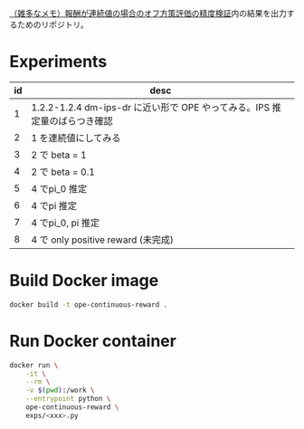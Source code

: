 [（雑多なメモ）報酬が連続値の場合のオフ方策評価の精度検証](https://zenn.dev/shuto51/articles/9c6a1372f957ce)内の結果を出力するためのリポジトリ。

# Experiments

| id  | desc                                                   |
|----|--------------------------------------------------------|
| 1  | 1.2.2-1.2.4 dm-ips-dr に近い形で OPE やってみる。IPS 推定量のばらつき確認 |
| 2  | 1 を連続値にしてみる                                   |
| 3  | 2 で beta = 1                                        |
| 4  | 2 で beta = 0.1                                      |
| 5  | 4 でpi_0 推定                                        |
| 6  | 4 でpi 推定                                         |
| 7  | 4 でpi_0, pi 推定                                   |
| 8  | 4 で only positive reward (未完成)                   |

# Build Docker image

```bash
docker build -t ope-continuous-reward .
```

# Run Docker container

```bash
docker run \
    -it \
    --rm \
    -v $(pwd):/work \
    --entrypoint python \
    ope-continuous-reward \
    exps/<xxx>.py
```
